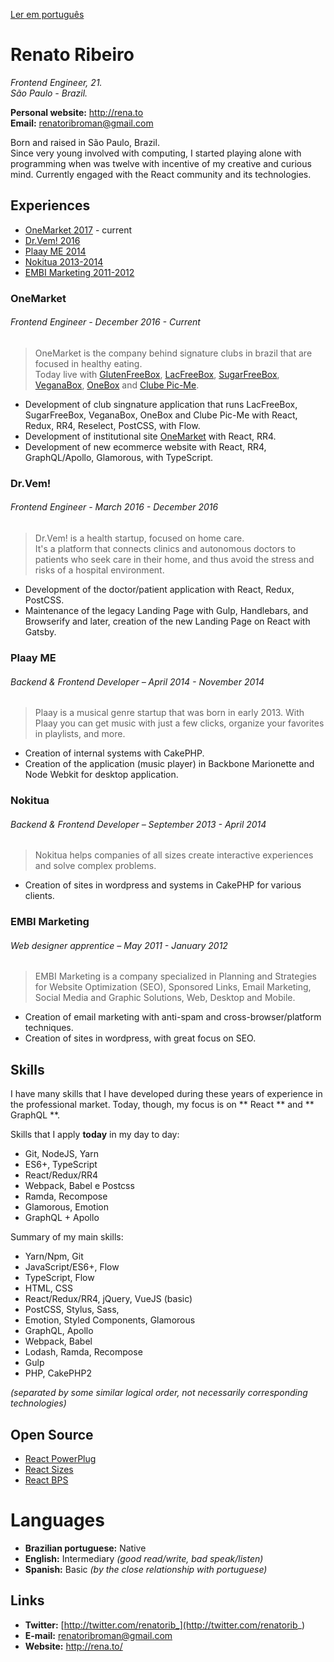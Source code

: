 [Ler em português](https://github.com/renatorib/curriculum-vitae/blob/master/PT-BR.md)

# Renato Ribeiro
*Frontend Engineer, 21.*  
*São Paulo - Brazil.*  

**Personal website:** http://rena.to  
**Email:** renatoribroman@gmail.com  

Born and raised in São Paulo, Brazil.  
Since very young involved with computing, I started playing alone with programming when was twelve with incentive of my creative and curious mind. Currently engaged with the React community and its technologies.

## Experiences

* [OneMarket 2017](#onemarket) - current
* [Dr.Vem! 2016](#drvem)
* [Plaay ME 2014](#plaay-me)
* [Nokitua 2013-2014](#nokitua)
* [EMBI Marketing 2011-2012](#embi-marketing)

### OneMarket
###### Frontend Engineer - December 2016 - *Current*

> OneMarket is the company behind signature clubs in brazil that are focused in healthy eating.  
> Today live with [GlutenFreeBox](https://glutenfreebox.com.br), [LacFreeBox](https://lacfreebox.com.br), [SugarFreeBox](https://sugarfreebox.com.br), [VeganaBox](https://veganabox.com.br), [OneBox](https://onebox.com.br) and [Clube Pic-Me](http://picme.onemarket.com.br).

* Development of club singnature application that runs LacFreeBox, SugarFreeBox, VeganaBox, OneBox and Clube Pic-Me with React, Redux, RR4, Reselect, PostCSS, with Flow.
* Development of institutional site [OneMarket](https://onemarket.com.br) with React, RR4.
* Development of new ecommerce website with React, RR4, GraphQL/Apollo, Glamorous, with TypeScript.

### Dr.Vem!
###### Frontend Engineer - March 2016 - December 2016

> Dr.Vem! is a health startup, focused on home care.  
> It's a platform that connects clinics and autonomous doctors to patients who seek care in their home, and thus avoid the stress and risks of a hospital environment.

* Development of the doctor/patient application with React, Redux, PostCSS.
* Maintenance of the legacy Landing Page with Gulp, Handlebars, and Browserify and later, creation of the new Landing Page on React with Gatsby.

### Plaay ME
###### Backend & Frontend Developer – April 2014 - November 2014

> Plaay is a musical genre startup that was born in early 2013.
> With Plaay you can get music with just a few clicks, organize your favorites in playlists, and more.

* Creation of internal systems with CakePHP.
* Creation of the application (music player) in Backbone Marionette and Node Webkit for desktop application.

### Nokitua
###### Backend & Frontend Developer – September 2013 - April 2014

> Nokitua helps companies of all sizes create interactive experiences and solve complex problems.

* Creation of sites in wordpress and systems in CakePHP for various clients.

### EMBI Marketing
###### Web designer apprentice – May 2011 - January 2012

> EMBI Marketing is a company specialized in Planning and Strategies for Website Optimization (SEO),
> Sponsored Links, Email Marketing, Social Media and Graphic Solutions, Web, Desktop and Mobile.

* Creation of email marketing with anti-spam and cross-browser/platform techniques.
* Creation of sites in wordpress, with great focus on SEO.
 
## Skills

I have many skills that I have developed during these years of experience in the professional market.
Today, though, my focus is on ** React ** and ** GraphQL **.

Skills that I apply **today** in my day to day:

* Git, NodeJS, Yarn
* ES6+, TypeScript
* React/Redux/RR4
* Webpack, Babel e Postcss
* Ramda, Recompose
* Glamorous, Emotion
* GraphQL + Apollo

Summary of my main skills:

* Yarn/Npm, Git
* JavaScript/ES6+, Flow
* TypeScript, Flow
* HTML, CSS
* React/Redux/RR4, jQuery, VueJS (basic)
* PostCSS, Stylus, Sass,
* Emotion, Styled Components, Glamorous
* GraphQL, Apollo
* Webpack, Babel
* Lodash, Ramda, Recompose
* Gulp
* PHP, CakePHP2

*(separated by some similar logical order, not necessarily corresponding technologies)*

## Open Source

* [React PowerPlug](https://github.com/renatorib/react-powerplug)
* [React Sizes](https://github.com/renatorib/react-sizes)
* [React BPS](https://github.com/renatorib/react-bps)

# Languages

* **Brazilian portuguese:** Native
* **English:** Intermediary *(good read/write, bad speak/listen)*
* **Spanish:** Basic *(by the close relationship with portuguese)*

## Links

* **Twitter:** [http://twitter.com/renatorib_](http://twitter.com/renatorib_)
* **E-mail:** renatoribroman@gmail.com  
* **Website:** http://rena.to/
